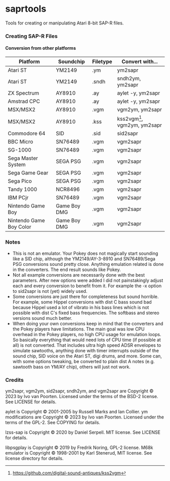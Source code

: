 # saprtools
Tools for creating or manipulating Atari 8-bit SAP-R files.

### Creating SAP-R Files

#### Conversion from other platforms

| Platform | Soundchip | Filetype | Convert with...|
| --- | --- | --- | --- |
| Atari ST | YM2149 | .ym | ym2sapr |
| Atari ST | YM2149 | .sndh | sndh2ym, ym2sapr |
| ZX Spectrum | AY8910 | .ay | aylet -y, ym2sapr |
| Amstrad CPC | AY8910 | .ay | aylet -y, ym2sapr |
| MSX/MSX2 | AY8910 | .vgm | vgm2ym, ym2sapr |
| MSX/MSX2 | AY8910 | .kss | kss2vgm[^1], vgm2ym, ym2sapr |
| Commodore 64 | SID | .sid | sid2sapr |
| BBC Micro | SN76489 | .vgm | vgm2sapr |
| SG-1000 | SN76489 | .vgm | vgm2sapr |
| Sega Master System | SEGA PSG | .vgm | vgm2sapr |
| Sega Game Gear | SEGA PSG | .vgm | vgm2sapr |
| Sega Pico | SEGA PSG | .vgm | vgm2sapr |
| Tandy 1000 | NCR8496 | .vgm | vgm2sapr |
| IBM PCjr | SN76489 | .vgm | vgm2sapr |
| Nintendo Game Boy | Game Boy DMG | .vgm | vgm2sapr |
| Nintendo Game Boy Color | Game Boy DMG | .vgm | vgm2sapr |

### Notes

* This is not an emulator. Your Pokey does not magically start sounding like a SID chip, although the YM2149/AY-3-8910 and SN76489/Sega PSG conversions sound pretty close. Anything emulation related is done in the converters. The end result sounds like Pokey.
* Not all example conversions are necessarily done with the best parameters. After new options were added I did not painstakingly adjust each and every conversion to benefit from it. For example the -x option to sid2sapr is not (yet) widely used.
* Some conversions are just there for completeness but sound horrible. For example, some Hippel conversions with dist C bass sound bad because Hippel used a lot of vibrato in his bass lines which is not possible with dist C's fixed bass frequencies. The softbass and stereo versions sound much better.
* When doing your own conversions keep in mind that the converters and the Pokey players have limitations. The main goal was low CPU overhead in the Pokey players, no high CPU usage for emulation loops. So basically everything that would need lots of CPU time (if possible at all) is not converted. That includes ultra high speed ADSR envelopes to simulate sawtooths, anything done with timer interrupts outside of the sound chip, SID voice on the Atari ST, digi drums, and more. Some can, with some options tweaking, be converted to plain dist A notes (e.g. sawtooth bass on YM/AY chip), others will just not work.

### Credits

ym2sapr, vgm2ym, sid2sapr, sndh2ym, and vgm2sapr are Copyright © 2023 by Ivo van Poorten. Licensed under the terms of the BSD-2 license. See LICENSE for details.

aylet is Copyright © 2001-2005 by Russell Marks and Ian Collier. ym modifications are Copyright © 2023 by Ivo van Poorten. Licensed under the terms of the GPL-2. See COPYING for details.

lzss-sap is Copyright © 2020 by Daniel Serpell. MIT license. See LICENSE for details.  

libpsgplay is Copyright © 2019 by Fredrik Noring, GPL-2 license. M68k emulator is Copyright © 1998-2001 by Karl Stenerud, MIT license. See license directory for details.  

[^1]:https://github.com/digital-sound-antiques/kss2vgm  
